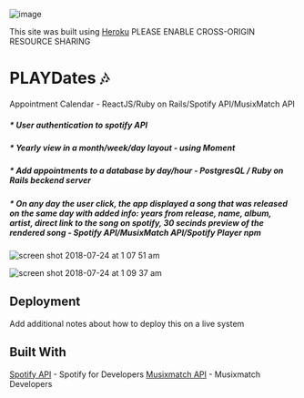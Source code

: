 ![image](https://user-images.githubusercontent.com/18123962/43118142-856bc1be-8ede-11e8-87ff-8c396a9ca595.png)


This site was built using [Heroku](https://playdates-calendar.herokuapp.com/)
  PLEASE ENABLE CROSS-ORIGIN RESOURCE SHARING


# PLAYDates :notes:

Appointment Calendar - ReactJS/Ruby on Rails/Spotify API/MusixMatch API

##### * User authentication to spotify API

##### * Yearly view in a month/week/day layout - using Moment

##### * Add appointments to a database by day/hour - PostgresQL / Ruby on Rails beckend server

##### * On any day the user click, the app displayed a song that was released on the same day with added info: years from              release, name, album, artist, direct link to the song on spotify, 30 secinds preview of the rendered song - Spotify API/MusixMatch API/Spotify Player npm 

![screen shot 2018-07-24 at 1 07 51 am](https://user-images.githubusercontent.com/18123962/43118495-1e37060a-8ee0-11e8-9c94-0131a22c3487.png)

![screen shot 2018-07-24 at 1 09 37 am](https://user-images.githubusercontent.com/18123962/43118658-d2f9cd34-8ee0-11e8-8c23-6134117642ef.png)

## Deployment

Add additional notes about how to deploy this on a live system

## Built With

[Spotify API](https://developer.spotify.com/documentation/web-api/) - Spotify for Developers 
[Musixmatch API](https://developer.musixmatch.com/) - Musixmatch Developers 




